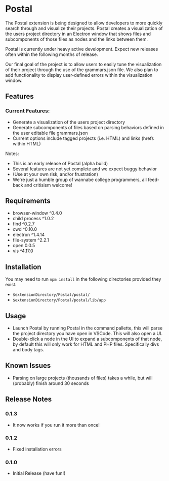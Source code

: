 # Postal

The Postal extension is being designed to allow developers to more quickly search through and visualize their projects. 
Postal creates a visualization of the users project directory in an Electron window that shows files and subcomponents of those files as nodes and the links between them.

Postal is currently under heavy active development.
Expect new releases often within the following months of release.

Our final goal of the project is to allow users to easily tune the visualization of their project through the use of the grammars.json file.
We also plan to add functionality to display user-defined errors within the visualization window.

## Features

### Current Features:
* Generate a visualization of the users project directory
* Generate subcomponents of files based on parsing behaviors defined in the user editable file grammars.json
* Current options include tagged projects (i.e. HTML) and links (hrefs within HTML)

Notes: 
* This is an early release of Postal (alpha build)
* Several features are not yet complete and we expect buggy behavior 
* (Use at your own risk, and/or frustration)
* We're just a humble group of wannabe college programmers, all feed-back and critisism welcome!

## Requirements

* browser-window    ^0.4.0 
* child process     ^1.0.2
* find              ^0.2.7 
* cwd               ^0.10.0
* electron          ^1.4.14
* file-system       ^2.2.1
* open              0.0.5
* vis               ^4.17.0

## Installation
You may need to run `npm install` in the following directories provided they exist. 
* `$extensionDirectory/Postal/postal/`
* `$extensionDirectory/Postal/postal/lib/app`

## Usage
* Launch Postal by running Postal in the command pallette, this will parse the project directory you have open in VSCode. This will also open a UI.
* Double-click a node in the UI to expand a subcomponents of that node, by default this will only work for HTML and PHP files. Specifically divs and body tags.

## Known Issues

* Parsing on large projects (thousands of files) takes a while, but will (probably) finish around 30 seconds

## Release Notes

### 0.1.3
* It now works if you run it more than once!
### 0.1.2
* Fixed installation errors
### 0.1.0
* Initial Release (have fun!)







